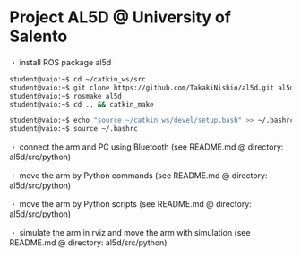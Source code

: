 # Project AL5D @ University of Salento  
・ install ROS package al5d  
```bash
student@vaio:~$ cd ~/catkin_ws/src
student@vaio:~$ git clone https://github.com/TakakiNishio/al5d.git al5d
student@vaio:~$ rosmake al5d
student@vaio:~$ cd .. && catkin_make
```
```bash
student@vaio:~$ echo "source ~/catkin_ws/devel/setup.bash" >> ~/.bashrc
student@vaio:~$ source ~/.bashrc
```

・ connect the arm and PC using Bluetooth (see README.md @ directory: al5d/src/python)    

・ move the arm by Python commands (see README.md @ directory: al5d/src/python)    

・ move the arm by Python scripts (see README.md @ directory: al5d/src/python)    

・ simulate the arm in rviz and move the arm with simulation (see README.md @ directory: al5d/src/python)    

